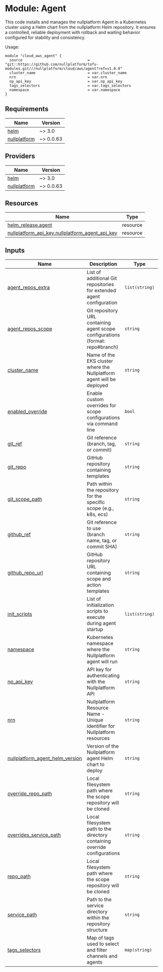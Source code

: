 # Module: Agent

This code installs and manages the nullplatform Agent in a Kubernetes cluster using a Helm chart from the nullplatform Helm repository. It ensures a controlled, reliable deployment with rollback and waiting behavior configured for stability and consistency.

Usage:

```
module "cloud_aws_agent" {
  source                              = "git::https://github.com/nullplatform/tofu-modules.git///nullplatform/cloud/aws/agent?ref=v1.0.0"
  cluster_name                        = var.cluster_name
  nrn                                 = var.nrn
  np_api_key                          = var.np_api_key
  tags_selectors                      = var.tags_selectors
  namespace                           = var.namespace
}
```

<!-- BEGIN_TF_DOCS -->
## Requirements

| Name | Version |
|------|---------|
| <a name="requirement_helm"></a> [helm](#requirement\_helm) | ~> 3.0 |
| <a name="requirement_nullplatform"></a> [nullplatform](#requirement\_nullplatform) | ~> 0.0.63 |

## Providers

| Name | Version |
|------|---------|
| <a name="provider_helm"></a> [helm](#provider\_helm) | ~> 3.0 |
| <a name="provider_nullplatform"></a> [nullplatform](#provider\_nullplatform) | ~> 0.0.63 |

## Resources

| Name | Type |
|------|------|
| [helm_release.agent](https://registry.terraform.io/providers/hashicorp/helm/latest/docs/resources/release) | resource |
| [nullplatform_api_key.nullplatform_agent_api_key](https://registry.terraform.io/providers/nullplatform/nullplatform/latest/docs/resources/api_key) | resource |

## Inputs

| Name | Description | Type | Default | Required |
|------|-------------|------|---------|:--------:|
| <a name="input_agent_repos_extra"></a> [agent\_repos\_extra](#input\_agent\_repos\_extra) | List of additional Git repositories for extended agent configuration | `list(string)` | `[]` | no |
| <a name="input_agent_repos_scope"></a> [agent\_repos\_scope](#input\_agent\_repos\_scope) | Git repository URL containing agent scope configurations (format: repo#branch) | `string` | `"https://github.com/nullplatform/scopes.git#main"` | no |
| <a name="input_cluster_name"></a> [cluster\_name](#input\_cluster\_name) | Name of the EKS cluster where the Nullplatform agent will be deployed | `string` | n/a | yes |
| <a name="input_enabled_override"></a> [enabled\_override](#input\_enabled\_override) | Enable custom overrides for scope configurations via command line | `bool` | `false` | no |
| <a name="input_git_ref"></a> [git\_ref](#input\_git\_ref) | Git reference (branch, tag, or commit) | `string` | `"main"` | no |
| <a name="input_git_repo"></a> [git\_repo](#input\_git\_repo) | GitHub repository containing templates | `string` | `"nullplatform/scopes"` | no |
| <a name="input_git_scope_path"></a> [git\_scope\_path](#input\_git\_scope\_path) | Path within the repository for the specific scope (e.g., k8s, ecs) | `string` | `"k8s"` | no |
| <a name="input_github_ref"></a> [github\_ref](#input\_github\_ref) | Git reference to use (branch name, tag, or commit SHA) | `string` | `"beta"` | no |
| <a name="input_github_repo_url"></a> [github\_repo\_url](#input\_github\_repo\_url) | GitHub repository URL containing scope and action templates | `string` | `"https://github.com/nullplatform/scopes"` | no |
| <a name="input_init_scripts"></a> [init\_scripts](#input\_init\_scripts) | List of initialization scripts to execute during agent startup | `list(string)` | `[]` | no |
| <a name="input_namespace"></a> [namespace](#input\_namespace) | Kubernetes namespace where the Nullplatform agent will run | `string` | `"nullplatform-tools"` | no |
| <a name="input_np_api_key"></a> [np\_api\_key](#input\_np\_api\_key) | API key for authenticating with the Nullplatform API | `string` | n/a | yes |
| <a name="input_nrn"></a> [nrn](#input\_nrn) | Nullplatform Resource Name - Unique identifier for Nullplatform resources | `string` | n/a | yes |
| <a name="input_nullplatform_agent_helm_version"></a> [nullplatform\_agent\_helm\_version](#input\_nullplatform\_agent\_helm\_version) | Version of the Nullplatform agent Helm chart to deploy | `string` | `"2.11.0"` | no |
| <a name="input_override_repo_path"></a> [override\_repo\_path](#input\_override\_repo\_path) | Local filesystem path where the scope repository will be cloned | `string` | `null` | no |
| <a name="input_overrides_service_path"></a> [overrides\_service\_path](#input\_overrides\_service\_path) | Local filesystem path to the directory containing override configurations | `string` | `null` | no |
| <a name="input_repo_path"></a> [repo\_path](#input\_repo\_path) | Local filesystem path where the scope repository will be cloned | `string` | `"/root/.np/nullplatform/scopes"` | no |
| <a name="input_service_path"></a> [service\_path](#input\_service\_path) | Path to the service directory within the repository structure | `string` | `"k8s"` | no |
| <a name="input_tags_selectors"></a> [tags\_selectors](#input\_tags\_selectors) | Map of tags used to select and filter channels and agents | `map(string)` | n/a | yes |
<!-- END_TF_DOCS -->

